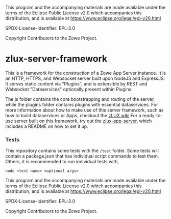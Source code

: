 This program and the accompanying materials are
made available under the terms of the Eclipse Public License v2.0 which accompanies
this distribution, and is available at https://www.eclipse.org/legal/epl-v20.html

SPDX-License-Identifier: EPL-2.0

Copyright Contributors to the Zowe Project.
# zlux-server-framework
This is a framework for the construction of a Zowe App Server instance. It is an HTTP, HTTPS, and Websocket server built upon NodeJS and ExpressJS. It serves static content via "Plugins", and is extensible by REST and Websocket "Dataservices" optionally present within Plugins.

The js folder contains the core bootstrapping and routing of the server, while the plugins folder contains plugins with essential dataservices.
For more information about how to make use of this server framework, such as how to build dataservices or Apps, checkout the [zLUX wiki](https://github.com/zowe/zlux/wiki)
For a ready-to-use server built on this framework, try out the [zlux-app-server](https://github.com/zowe/zlux-app-server), which includes a README on how to set it up.

### Tests
This repository contains some tests with the `/test` folder. Some tests will contain a package.json that has individual script commands to test them. Others, it is recommended to run individual tests with,
```
node <test name> <optional args>
```

This program and the accompanying materials are
made available under the terms of the Eclipse Public License v2.0 which accompanies
this distribution, and is available at https://www.eclipse.org/legal/epl-v20.html

SPDX-License-Identifier: EPL-2.0

Copyright Contributors to the Zowe Project.
